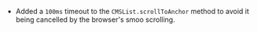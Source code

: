 - Added a `100ms` timeout to the `CMSList.scrollToAnchor` method to avoid it being cancelled by the browser's smoo scrolling.
